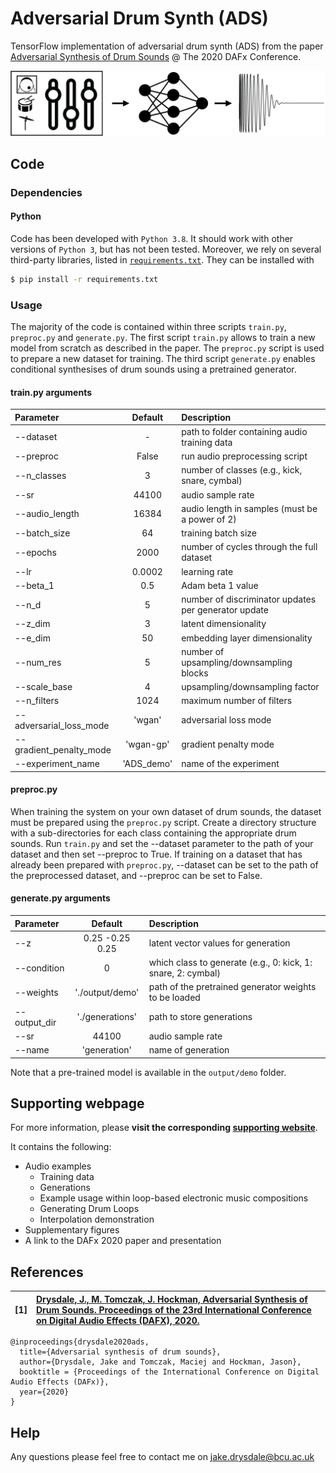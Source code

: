 # Adversarial Drum Synth (ADS)
TensorFlow implementation of adversarial drum synth (ADS) from the paper [Adversarial Synthesis of Drum Sounds](https://dafx2020.mdw.ac.at/proceedings/papers/DAFx2020_paper_45.pdf) @ The 2020 DAFx Conference.

![neural drum synthesis](ADS.png)

## Code

### Dependencies

#### Python

Code has been developed with `Python 3.8`. It should work with other versions of `Python 3`, but has not been tested. Moreover, we rely on several third-party libraries, listed in [`requirements.txt`](requirements.txt). They can be installed with

```bash
$ pip install -r requirements.txt
```

### Usage

The majority of the code is contained within three scripts `train.py`, `preproc.py` and `generate.py`. The first script `train.py` allows to train a new model from scratch as described in the paper. The `preproc.py` script is used to prepare a new dataset for training. The third script `generate.py` enables conditional synthesises of drum sounds using a pretrained generator.


#### train.py arguments

| Parameter                 | Default       | Description   |	
| :------------------------ |:-------------:| :-------------|
| --dataset	       |	-           |path to folder containing audio training data
| --preproc          | False           |run audio preprocessing script
| --n_classes 	       |	3	            |number of classes (e.g., kick, snare, cymbal)
| --sr  		       | 44100	           | audio sample rate 
| --audio_length 		           | 16384             | audio length in samples (must be a power of 2)
| --batch_size	        | 64           | training batch size
| --epochs	         | 2000             | number of cycles through the full dataset
| --lr          | 0.0002           | learning rate 
| --beta_1    | 0.5         | Adam beta 1 value 
| --n_d			             | 5 	           | number of discriminator updates per generator update
| --z_dim			     | 3         | latent dimensionality
| --e_dim			             | 50     	     | embedding layer dimensionality
| --num_res		    | 5     	     | number of upsampling/downsampling blocks
| --scale_base		      | 4     	   | upsampling/downsampling factor
| --n_filters		      | 1024     	   | maximum number of filters
| --adversarial_loss_mode		      | 'wgan'     	   | adversarial loss mode
| --gradient_penalty_mode		      | 'wgan-gp'     	   | gradient penalty mode
| --experiment_name		      | 'ADS_demo'     	   | name of the experiment


#### preproc.py

When training the system on your own dataset of drum sounds, the dataset must be prepared using the `preproc.py` script. Create a directory structure with a sub-directories for each class containing the appropriate drum sounds. Run `train.py` and set the --dataset parameter to the path of your dataset and then set --preproc to True. If training on a dataset that has already been prepared with `preproc.py`, --dataset can be set to the path of the preprocessed dataset, and --preproc can be set to False.


#### generate.py arguments

| Parameter                 | Default       | Description   |	
| :------------------------ |:-------------:| :-------------|
| --z          | 0.25 -0.25 0.25           |latent vector values for generation
| --condition	       |	0           |which class to generate (e.g., 0: kick, 1: snare, 2: cymbal)
| --weights	       |	'./output/demo'           |path of the pretrained generator weights to be loaded
| --output_dir	       |	'./generations'           |path to store generations
| --sr	       |	44100           |audio sample rate
| --name	       |	'generation'           |name of generation

Note that a pre-trained model is available in the `output/demo` folder.


## Supporting webpage



For more information, please **visit the corresponding [supporting website](https://jake-drysdale.github.io/blog/adversarial-drum-synthesis/)**.

It contains the following:
  * Audio examples
	* Training data
	* Generations
	* Example usage within loop-based electronic music compositions
	* Generating Drum Loops
	* Interpolation demonstration
  * Supplementary figures
  * A link to the DAFx 2020 paper and presentation




## References

| **[1]** |                  **[Drysdale, J., M. Tomczak, J. Hockman, Adversarial Synthesis of Drum Sounds. Proceedings of the 23rd International Conference on Digital Audio Effects (DAFX), 2020.](https://dafx2020.mdw.ac.at/proceedings/papers/DAFx2020_paper_45.pdf)**|
| :---- | :--- |

```
@inproceedings{drysdale2020ads,
  title={Adversarial synthesis of drum sounds},
  author={Drysdale, Jake and Tomczak, Maciej and Hockman, Jason},
  booktitle = {Proceedings of the International Conference on Digital Audio Effects (DAFx)},
  year={2020}
}
```


## Help

Any questions please feel free to contact me on jake.drysdale@bcu.ac.uk


